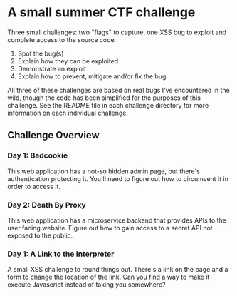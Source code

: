 # A small summer CTF challenge

Three small challenges: two "flags" to capture, one XSS bug to exploit and complete access to the source code.

1) Spot the bug(s)
2) Explain how they can be exploited
3) Demonstrate an exploit
4) Explain how to prevent, mitigate and/or fix the bug

All three of these challenges are based on real bugs I've encountered in the wild, though the code has been simplified for the purposes of this challenge. See the README file in each challenge directory for more information on each individual challenge.

## Challenge Overview

### Day 1: Badcookie
This web application has a not-so hidden admin page, but there's authentication protecting it. You'll need to figure out how to circumvent it in order to access it.

### Day 2: Death By Proxy
This web application has a microservice backend that provides APIs to the user facing website. Figure out how to gain access to a secret API not exposed to the public.

### Day 1: A Link to the Interpreter
A small XSS challenge to round things out. There's a link on the page and a form to change the location of the link. Can you find a way to make it execute Javascript instead of taking you somewhere?

